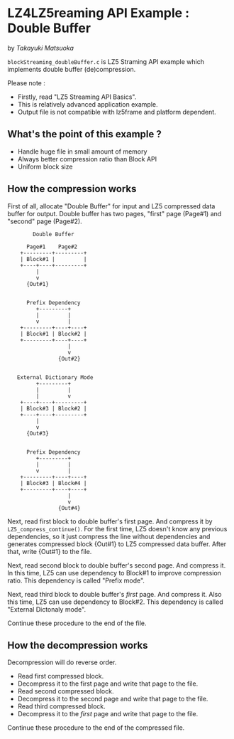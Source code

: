 ﻿# LZ4LZ5reaming API Example : Double Buffer
by *Takayuki Matsuoka*

`blockStreaming_doubleBuffer.c` is LZ5 Straming API example which implements double buffer (de)compression.

Please note :

 - Firstly, read "LZ5 Streaming API Basics".
 - This is relatively advanced application example.
 - Output file is not compatible with lz5frame and platform dependent.


## What's the point of this example ?

 - Handle huge file in small amount of memory
 - Always better compression ratio than Block API
 - Uniform block size


## How the compression works

First of all, allocate "Double Buffer" for input and LZ5 compressed data buffer for output.
Double buffer has two pages, "first" page (Page#1) and "second" page (Page#2).

```
        Double Buffer

      Page#1    Page#2
    +---------+---------+
    | Block#1 |         |
    +----+----+---------+
         |
         v
      {Out#1}


      Prefix Dependency
         +---------+
         |         |
         v         |
    +---------+----+----+
    | Block#1 | Block#2 |
    +---------+----+----+
                   |
                   v
                {Out#2}


   External Dictionary Mode
         +---------+
         |         |
         |         v
    +----+----+---------+
    | Block#3 | Block#2 |
    +----+----+---------+
         |
         v
      {Out#3}


      Prefix Dependency
         +---------+
         |         |
         v         |
    +---------+----+----+
    | Block#3 | Block#4 |
    +---------+----+----+
                   |
                   v
                {Out#4}
```

Next, read first block to double buffer's first page. And compress it by `LZ5_compress_continue()`.
For the first time, LZ5 doesn't know any previous dependencies,
so it just compress the line without dependencies and generates compressed block {Out#1} to LZ5 compressed data buffer.
After that, write {Out#1} to the file.

Next, read second block to double buffer's second page. And compress it.
In this time, LZ5 can use dependency to Block#1 to improve compression ratio.
This dependency is called "Prefix mode".

Next, read third block to double buffer's *first* page. And compress it.
Also this time, LZ5 can use dependency to Block#2.
This dependency is called "External Dictonaly mode".

Continue these procedure to the end of the file.


## How the decompression works

Decompression will do reverse order.

 - Read first compressed block.
 - Decompress it to the first page and write that page to the file.
 - Read second compressed block.
 - Decompress it to the second page and write that page to the file.
 - Read third compressed block.
 - Decompress it to the *first* page and write that page to the file.

Continue these procedure to the end of the compressed file.
